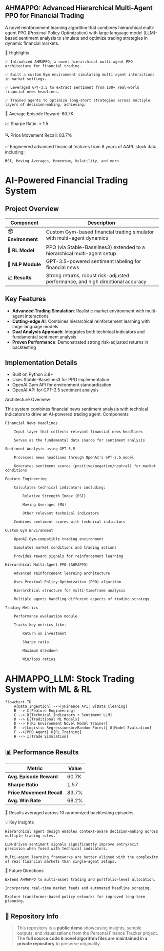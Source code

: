 ## AHMAPPO: Advanced Hierarchical Multi-Agent PPO for Financial Trading

A novel reinforcement learning algorithm that combines hierarchical multi-agent PPO (Proximal Policy Optimization) with large language model (LLM)-based sentiment analysis to simulate and optimize trading strategies in dynamic financial markets.

🌟 Highlights

    ✅ Introduced AHMAPPO, a novel hierarchical multi-agent PPO architecture for financial trading.

    ✅ Built a custom Gym environment simulating multi-agent interactions in market settings.

    ✅ Leveraged GPT-3.5 to extract sentiment from 100+ real-world financial news headlines.

    ✅ Trained agents to optimize long-short strategies across multiple layers of decision-making, achieving:

🎯 Average Episode Reward: 60.7K

📈 Sharpe Ratio: > 1.5

🔍 Price Movement Recall: 83.7%

✅ Engineered advanced financial features from 8 years of AAPL stock data, including:

    RSI, Moving Averages, Momentum, Volatility, and more.

# AI-Powered Financial Trading System

## Project Overview

| Component       | Description                                                                 |
|----------------|---------------------------------------------------------------------------|
| **📦 Environment** | Custom Gym-based financial trading simulator with multi-agent dynamics |
| **🧠 RL Model**   | PPO (via Stable-Baselines3) extended to a hierarchical multi-agent setup |
| **💬 NLP Module** | GPT-3.5-powered sentiment labeling for financial news |
| **📈 Results**    | Strong returns, robust risk-adjusted performance, and high directional accuracy |

## Key Features

- **Advanced Trading Simulation**: Realistic market environment with multi-agent interactions
- **Cutting-edge AI**: Combines hierarchical reinforcement learning with large language models
- **Dual Analysis Approach**: Integrates both technical indicators and fundamental sentiment analysis
- **Proven Performance**: Demonstrated strong risk-adjusted returns in backtesting

## Implementation Details

- Built on Python 3.8+
- Uses Stable-Baselines3 for PPO implementation
- OpenAI Gym API for environment standardization
- OpenAI API for GPT-3.5 sentiment analysis

Architecture Overview

This system combines financial news sentiment analysis with technical indicators to drive an AI-powered trading agent.
Components

    Financial News Headlines

        Input layer that collects relevant financial news headlines

        Serves as the fundamental data source for sentiment analysis

    Sentiment Analysis using GPT-3.5

        Processes news headlines through OpenAI's GPT-3.5 model

        Generates sentiment scores (positive/negative/neutral) for market conditions

    Feature Engineering

        Calculates technical indicators including:

            Relative Strength Index (RSI)

            Moving Averages (MA)

            Other relevant technical indicators

        Combines sentiment scores with technical indicators

    Custom Gym Environment

        OpenAI Gym-compatible trading environment

        Simulates market conditions and trading actions

        Provides reward signals for reinforcement learning

    Hierarchical Multi-Agent PPO (AHMAPPO)

        Advanced reinforcement learning architecture

        Uses Proximal Policy Optimization (PPO) algorithm

        Hierarchical structure for multi-timeframe analysis

        Multiple agents handling different aspects of trading strategy

    Trading Metrics

        Performance evaluation module

        Tracks key metrics like:

            Return on investment

            Sharpe ratio

            Maximum drawdown

            Win/loss ratios

# AHMAPPO_LLM: Stock Trading System with ML & RL

```mermaid
flowchart TD
    A[Data Ingestion] -->|yFinance API| B[Data Cleaning]
    B --> C[Feature Engineering]
    C --> D[Technical Indicators + Sentiment LLM]
    D --> E[Traditional ML Models]
    D --> F[RL Environment Novel Model Trainer]
    E -->|Logistic Regression<br>Random Forest| G[Model Evaluation]
    F -->|PPO Agent| H[RL Training]
    H --> I[Trade Simulation]
```

## 📊 Performance Results

| Metric                  | Value     |
|-------------------------|----------|
| **Avg. Episode Reward** | 60.7K    |
| **Sharpe Ratio**        | 1.57     |
| **Price Movement Recall** | 83.7%  |
| **Avg. Win Rate**       | 68.2%    |


📌 Results averaged across 10 randomized backtesting episodes.

💡 Key Insights

    Hierarchical agent design enables context-aware decision-making across multiple trading roles.

    LLM-driven sentiment signals significantly improve entry/exit precision when fused with technical indicators.

    Multi-agent learning frameworks are better aligned with the complexity of real financial markets than single-agent setups.

🚀 Future Directions

    Extend AHMAPPO to multi-asset trading and portfolio-level allocation.

    Incorporate real-time market feeds and automated headline scraping.

    Explore transformer-based policy networks for improved long-term planning.

## 🔐 Repository Info

> This repository is a **public demo** showcasing insights, sample outputs, and visualizations from the Personal Finance Tracker project.  
> The **full source code & novel algorithm files are maintained in a private repository** to preserve originality.
